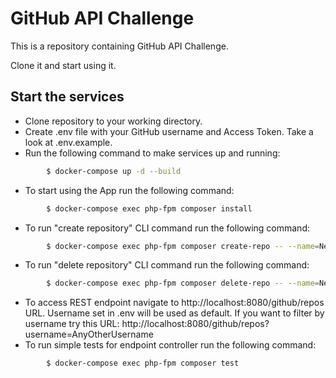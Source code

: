 # GitHub API Challenge
This is a repository containing GitHub API Challenge.

Clone it and start using it.

## Start the services
+ Clone repository to your working directory.
+ Create .env file with your GitHub username and Access Token. Take a look at .env.example.
+ Run the following command to make services up and running:
```sh
        $ docker-compose up -d --build
```
+ To start using the App run the following command:
```sh
        $ docker-compose exec php-fpm composer install
```
+ To run "create repository" CLI command run the following command:
```sh
        $ docker-compose exec php-fpm composer create-repo -- --name=NewRepoName
```
+ To run "delete repository" CLI command run the following command:
```sh
        $ docker-compose exec php-fpm composer delete-repo -- --name=NewRepoName
```
+ To access REST endpoint navigate to http://localhost:8080/github/repos URL. Username set in .env will be used as default.
If you want to filter by username try this URL: http://localhost:8080/github/repos?username=AnyOtherUsername
+ To run simple tests for endpoint controller run the following command:
```sh
        $ docker-compose exec php-fpm composer test
```